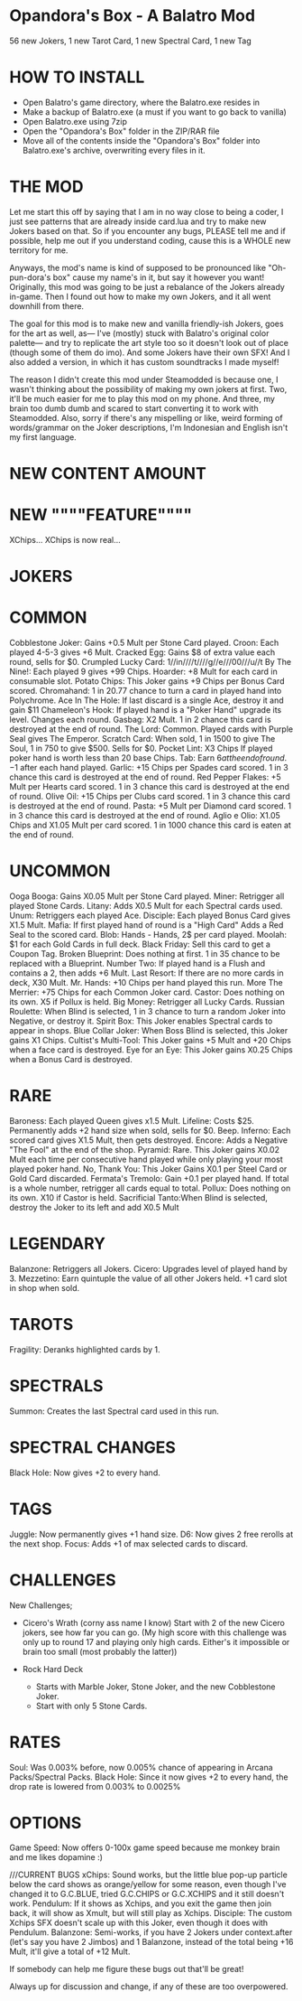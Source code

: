 # Opandora's Box - A Balatro Mod
56 new Jokers, 1 new Tarot Card, 1 new Spectral Card, 1 new Tag
# HOW TO INSTALL
- Open Balatro's game directory, where the Balatro.exe resides in
- Make a backup of Balatro.exe (a must if you want to go back to vanilla)
- Open Balatro.exe using 7zip
- Open the "Opandora's Box" folder in the ZIP/RAR file
- Move all of the contents inside the "Opandora's Box" folder into Balatro.exe's archive, overwriting every files in it.

# THE MOD
Let me start this off by saying that I am in no way close to being a coder, I just see patterns that are already inside card.lua and try to make new Jokers based on that.
So if you encounter any bugs, PLEASE tell me and if possible, help me out if you understand coding, cause this is a WHOLE new territory for me.

Anyways, the mod's name is kind of supposed to be pronounced like "Oh-pun-dora's box" cause my name's in it, but say it however you want!
Originally, this mod was going to be just a rebalance of the Jokers already in-game.
Then I found out how to make my own Jokers, and it all went downhill from there.

The goal for this mod is to make new and vanilla friendly-ish Jokers, goes for the art as well, as—
I've (mostly) stuck with Balatro's original color palette—
and try to replicate the art style too so it doesn't look out of place (though some of them do imo).
And some Jokers have their own SFX!
And I also added a version, in which it has custom soundtracks I made myself!

The reason I didn't create this mod under Steamodded is because one, I wasn't thinking about the possibility of making my own jokers at first.
Two, it'll be much easier for me to play this mod on my phone.
And three, my brain too dumb dumb and scared to start converting it to work with Steamodded.
Also, sorry if there's any mispelling or like, weird forming of words/grammar on the Joker descriptions, I'm Indonesian and English isn't my first language.

# NEW CONTENT AMOUNT


# NEW """"FEATURE""""
XChips... XChips is now real...

# JOKERS
# COMMON
Cobblestone Joker: Gains +0.5 Mult per Stone Card played.
Croon: Each played 4-5-3 gives +6 Mult.
Cracked Egg: Gains $8 of extra value each round, sells for $0.
Crumpled Lucky Card: 1//in////t////g//e///00///u//t
By The Nine!: Each played 9 gives +99 Chips.
Hoarder: +8 Mult for each card in consumable slot.
Potato Chips: This Joker gains +9 Chips per Bonus Card scored.
Chromahand: 1 in 20.77 chance to turn a card in played hand into Polychrome.
Ace In The Hole: If last discard is a single Ace, destroy it and gain $11
Chameleon's Hook: If played hand is a "Poker Hand" upgrade its level. Changes each round.
Gasbag: X2 Mult. 1 in 2 chance this card is destroyed at the end of round.
The Lord: Common. Played cards with Purple Seal gives The Emperor.
Scratch Card: When sold, 1 in 1500 to give The Soul, 1 in 750 to give $500. Sells for $0.
Pocket Lint: X3 Chips If played poker hand is worth less than 20 base Chips.
Tab: Earn $6 at the end of round. -$1 after each hand played.
Garlic: +15 Chips per Spades card scored. 1 in 3 chance this card is destroyed at the end of round.
Red Pepper Flakes: +5 Mult per Hearts card scored. 1 in 3 chance this card is destroyed at the end of round.
Olive Oil: +15 Chips per Clubs card scored. 1 in 3 chance this card is destroyed at the end of round.
Pasta: +5 Mult per Diamond card scored. 1 in 3 chance this card is destroyed at the end of round.
Aglio e Olio: X1.05 Chips and X1.05 Mult per card scored. 1 in 1000 chance this card is eaten at the end of round.

# UNCOMMON
Ooga Booga: Gains X0.05 Mult per Stone Card played.
Miner: Retrigger all played Stone Cards.
Litany: Adds X0.5 Mult for each Spectral cards used.
Unum: Retriggers each played Ace.
Disciple: Each played Bonus Card gives X1.5 Mult.
Mafia: If first played hand of round is a "High Card" Adds a Red Seal to the scored card.
Blob: Hands - Hands, 2$ per card played.
Moolah: $1 for each Gold Cards in full deck.
Black Friday: Sell this card to get a Coupon Tag.
Broken Blueprint: Does nothing at first. 1 in 35 chance to be replaced with a Blueprint.
Number Two: If played hand is a Flush and contains a 2, then adds +6 Mult.
Last Resort: If there are no more cards in deck, X30 Mult.
Mr. Hands: +10 Chips per hand played this run.
More The Merrier: +75 Chips for each Common Joker card.
Castor: Does nothing on its own. X5 if Pollux is held.
Big Money: Retrigger all Lucky Cards.
Russian Roulette: When Blind is selected, 1 in 3 chance to turn a random Joker into Negative, or destroy it.
Spirit Box: This Joker enables Spectral cards to appear in shops.
Blue Collar Joker: When Boss Blind is selected, this Joker gains X1 Chips.
Cultist's Multi-Tool: This Joker gains +5 Mult and +20 Chips when a face card is destroyed.
Eye for an Eye: This Joker gains X0.25 Chips when a Bonus Card is destroyed.

# RARE
Baroness: Each played Queen gives x1.5 Mult.
Lifeline: Costs $25. Permanently adds +2 hand size when sold, sells for $0. Beep.
Inferno: Each scored card gives X1.5 Mult, then gets destroyed.
Encore: Adds a Negative "The Fool" at the end of the shop.
Pyramid: Rare. This Joker gains X0.02 Mult each time per consecutive hand played while only playing your most played poker hand.
No, Thank You: This Joker Gains X0.1 per Steel Card or Gold Card discarded.
Fermata's Tremolo: Gain +0.1 per played hand. If total is a whole number, retrigger all cards equal to total.
Pollux: Does nothing on its own. X10 if Castor is held.
Sacrificial Tanto:When Blind is selected, destroy the Joker to its left and add X0.5 Mult

# LEGENDARY
Balanzone: Retriggers all Jokers.
Cicero: Upgrades level of played hand by 3.
Mezzetino: Earn quintuple the value of all other Jokers held. +1 card slot in shop when sold.

# TAROTS
Fragility: Deranks highlighted cards by 1.

# SPECTRALS
Summon: Creates the last Spectral card used in this run.

# SPECTRAL CHANGES
Black Hole: Now gives +2 to every hand.

# TAGS
Juggle: Now permanently gives +1 hand size.
D6: Now gives 2 free rerolls at the next shop.
Focus: Adds +1 of max selected cards to discard.

# CHALLENGES
New Challenges;

- Cicero's Wrath (corny ass name I know)
	Start with 2 of the new Cicero jokers, see how far you can go.
	(My high score with this challenge was only up to round 17 and playing only high cards. Either's it impossible or brain too small (most probably the latter))

- Rock Hard Deck
	- Starts with Marble Joker, Stone Joker, and the new Cobblestone Joker.
	- Start with only 5 Stone Cards.

# RATES
Soul: Was 0.003% before, now 0.005% chance of appearing in Arcana Packs/Spectral Packs.
Black Hole: Since it now gives +2 to every hand, the drop rate is lowered from 0.003% to 0.0025%

# OPTIONS
Game Speed: Now offers 0-100x game speed because me monkey brain and me likes dopamine :)

///CURRENT BUGS
xChips: Sound works, but the little blue pop-up particle below the card shows as orange/yellow for some reason, even though I've changed it to G.C.BLUE, tried G.C.CHIPS or G.C.XCHIPS and it still doesn't work.
Pendulum: If it shows as Xchips, and you exit the game then join back, it will show as Xmult, but will still play as Xchips.
Disciple: The custom Xchips SFX doesn't scale up with this Joker, even though it does with Pendulum.
Balanzone: Semi-works, if you have 2 Jokers under context.after
(let's say you have 2 Jimbos) and 1 Balanzone, instead of the total being +16 Mult, it'll give a total of +12 Mult.

If somebody can help me figure these bugs out that'll be great!

Always up for discussion and change, if any of these are too overpowered.
